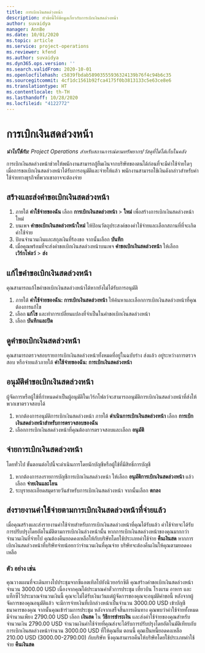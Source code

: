```yaml
---
title: การเบิกเงินสดล่วงหน้า
description: หัวข้อนี้ให้ข้อมูลเกี่ยวกับการเบิกเงินสดล่วงหน้า
author: suvaidya
manager: AnnBe
ms.date: 10/01/2020
ms.topic: article
ms.service: project-operations
ms.reviewer: kfend
ms.author: suvaidya
ms.dyn365.ops.version: ''
ms.search.validFrom: 2020-10-01
ms.openlocfilehash: c5839fbdab58903555936324139b76f4c94b6c35
ms.sourcegitcommit: 4cf1dc1561b92fca4175f0b3813133c5e63ce8e6
ms.translationtype: HT
ms.contentlocale: th-TH
ms.lasthandoff: 10/28/2020
ms.locfileid: "4122772"
---
```

# <a name="cash-advance"></a>การเบิกเงินสดล่วงหน้า

_**นำไปใช้กับ:** Project Operations สำหรับสถานการณ์ตามทรัพยากร/วัสดุที่ไม่ได้เก็บในคลัง_

การเบิกเงินสดล่วงหน้าช่วยให้พนักงานสามารถกู้ยืมเงินจากบริษัทของตนได้ก่อนที่จะมีค่าใช้จ่ายใดๆ เมื่อการขอเบิกเงินสดล่วงหน้าได้รับการอนุมัติและจ่ายให้แล้ว พนักงานสามารถใช้เงินดังกล่าวสำหรับค่าใช้จ่ายทางธุรกิจที่พวกเขาอาจจะต้องจ่าย 

## <a name="create-and-submit-a-cash-advance-request"></a>สร้างและส่งคำขอเบิกเงินสดล่วงหน้า

1. ภายใต้ **ค่าใช้จ่ายของฉัน** เลือก **การเบิกเงินสดล่วงหน้า** > **ใหม่** เพื่อสร้างการเบิกเงินสดล่วงหน้าใหม่ 
2. บนเพจ **คำขอเบิกเงินสดล่วงหน้าใหม่** ให้ป้อนวัตถุประสงค์ของค่าใช้จ่ายและเลือกสถานที่ที่จะเกิดค่าใช้จ่าย
3. ป้อนจำนวนเงินและสกุลเงินที่ร้องขอ จากนั้นเลือก **บันทึก** 
4. เมื่อคุณพร้อมที่จะส่งคำขอเบิกเงินสดล่วงหน้าบนเพจ **คำขอเบิกเงินสดล่วงหน้า** ให้เลือก **เวิร์กโฟลว์** > **ส่ง**

## <a name="modify-a-cash-advance-request"></a>แก้ไขคำขอเบิกเงินสดล่วงหน้า

คุณสามารถแก้ไขคำขอเบิกเงินสดล่วงหน้าได้หากยังไม่ได้รับการอนุมัติ

1. ภายใต้ **ค่าใช้จ่ายของฉัน: การเบิกเงินสดล่วงหน้า** ให้ค้นหาและเลือกการเบิกเงินสดล่วงหน้าที่คุณต้องการแก้ไข
2. เลือก **แก้ไข** และทำการเปลี่ยนแปลงที่จำเป็นในคำขอเบิกเงินสดล่วงหน้า 
3. เลือก **บันทึกและปิด**


## <a name="view-cash-advance-requests"></a>ดูคำขอเบิกเงินสดล่วงหน้า
คุณสามารถตรวจสอบรายการเบิกเงินสดล่วงหน้าทั้งหมดที่อยู่ในฉบับร่าง ส่งแล้ว อยู่ระหว่างการตรวจสอบ หรือจ่ายแล้วภายใต้ **ค่าใช้จ่ายของฉัน: การเบิกเงินสดล่วงหน้า** 

## <a name="approve-cash-advance-requests"></a>อนุมัติคำขอเบิกเงินสดล่วงหน้า

ผู้จัดการหรือผู้ใช้ที่กำหนดค่าเป็นผู้อนุมัติในเวิร์กโฟลว์จะสามารถอนุมัติการเบิกเงินสดล่วงหน้าที่ส่งให้พวกเขาตรวจสอบได้ 

1. หากต้องการอนุมัติการเบิกเงินสดล่วงหน้า ภายใต้ **ดำเนินการเบิกเงินสดล่วงหน้า** เลือก **การเบิกเงินสดล่วงหน้าสำหรับการตรวจสอบของฉัน**
2. เลือกการเบิกเงินสดล่วงหน้าที่คุณต้องการตรวจสอบและเลือก **อนุมัติ**  

## <a name="pay-cash-advances"></a>จ่ายการเบิกเงินสดล่วงหน้า 
โดยทั่วไป ขั้นตอนต่อไปนี้จะดำเนินการโดยนักบัญชีหรือผู้ใช้ที่มีสิทธิ์การบัญชี

1. หากต้องการลงรายการบัญชีการเบิกเงินสดล่วงหน้า ให้เลือก **อนุมัติการเบิกเงินสดล่วงหน้า** แล้วเลือก **จ่ายเงินและโอน**  
2. ระบุรายละเอียดสมุดรายวันสำหรับการเบิกเงินสดล่วงหน้า จากนั้นเลือก **ตกลง** 

## <a name="submit-an-expense-report-against-a-paid-cash-advance"></a>ส่งรายงานค่าใช้จ่ายตามการเบิกเงินสดล่วงหน้าที่จ่ายแล้ว 

เมื่อคุณสร้างและส่งรายงานค่าใช้จ่ายสำหรับการเบิกเงินสดล่วงหน้าที่คุณได้รับแล้ว ค่าใช้จ่ายจะได้รับการปรับปรุงโดยอัตโนมัติตามการเบิกเงินล่วงหน้านั้น หากการเบิกเงินสดล่วงหน้าของคุณมากกว่าจำนวนเงินที่จ่ายไป คุณต้องคืนยอดคงเหลือให้กับบริษัทโดยใช้ประเภทค่าใช้จ่าย **คืนเงินสด** หากการเบิกเงินสดล่วงหน้าที่บริษัทจ่ายน้อยกว่าจำนวนเงินที่คุณจ่าย บริษัทจะต้องคืนเงินให้คุณตามยอดคงเหลือ 

### <a name="example"></a>ตัว อย่าง เช่น
คุณวางแผนที่จะเดินทางไปประชุมจากซีแอตเทิลไปยังนิวยอร์กซิตี คุณสร้างคำขอเบิกเงินสดล่วงหน้าจำนวน 3000.00 USD เนื่องจากคุณได้ประมาณค่าตั๋วการประชุม เที่ยวบิน โรงแรม อาหาร และแท็กซี่ไว้ประมาณจำนวนเงินนี้ คุณจะไม่ได้รับเงินเว้นแต่ผู้จัดการของคุณจะอนุมัติคำขอนี้ หลังจากผู้จัดการของคุณอนุมัติแล้ว จะมีการจ่ายเงินที่เบิกล่วงหน้าเป็นจำนวน 3000.00 USD เข้าบัญชีธนาคารของคุณ จากนั้นคุณเข้าร่วมการประชุม หลังจากเสร็จสิ้นการเดินทาง คุณพบว่าค่าใช้จ่ายทั้งหมดมีจำนวนเพียง 2790.00 USD เลือก **เงินสด** ใน **วิธีการชำระเงิน** และส่งค่าใช้จ่ายของคุณสำหรับจำนวนเงิน 2790.00 USD จำนวนเงินค่าใช้จ่ายที่คุณส่งจะได้รับการปรับปรุงโดยอัตโนมัติเทียบกับการเบิกเงินสดล่วงหน้าจำนวน 3000.00 USD ที่ให้คุณยืม ตอนนี้ คุณเป็นหนี้ยอดคงเหลือ 210.00 USD (3000.00-2790.00) กับบริษัท ซึ่งคุณสามารถคืนให้บริษัทโดยใช้ประเภทค่าใช้จ่าย **คืนเงินสด** 
